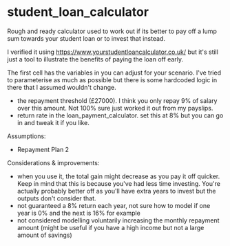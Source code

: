 # student_loan_calculator

Rough and ready calculator used to work out if its better to pay off a lump sum towards your student loan or to invest that instead. 

I verified it using https://www.yourstudentloancalculator.co.uk/ but it's still just a tool to illustrate the benefits of paying the loan off early. 

The first cell has the variables in you can adjust for your scenario.
I've tried to parameterise as much as possible but there is some hardcoded logic in there that I assumed wouldn't change.
  - the repayment threshold (£27000). I think you only repay 9% of salary over this amount. Not 100% sure just worked it out from my payslips.
  - return rate in the loan_payment_calculator. set this at 8% but you can go in and tweak it if you like.

Assumptions: 
 - Repayment Plan 2

Considerations & improvements: 
 - when you use it, the total gain might decrease as you pay it off quicker. Keep in mind that this is because you've had less time investing. You're actually probably better off as you'll have extra years to invest but the outputs don't consider that. 
 - not guaranteed a 8% return each year, not sure how to model if one year is 0% and the next is 16% for example
 - not considered modelling voluntarily increasing the monthly repayment amount (might be useful if you have a high income but not a large amount of savings)
